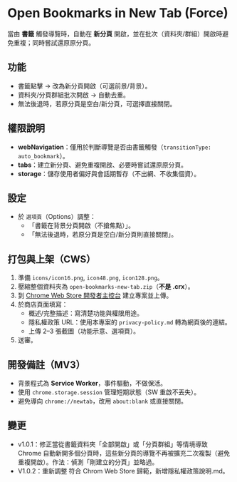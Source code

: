 
# Open Bookmarks in New Tab (Force)

當由 **書籤** 觸發導覽時，自動在 **新分頁** 開啟，並在批次（資料夾/群組）開啟時避免重複；同時嘗試還原原分頁。

## 功能
- 書籤點擊 → 改為新分頁開啟（可選前景/背景）。
- 資料夾/分頁群組批次開啟 → 自動去重。
- 無法後退時，若原分頁是空白/新分頁，可選擇直接關閉。

## 權限說明
- **webNavigation**：僅用於判斷導覽是否由書籤觸發（`transitionType: auto_bookmark`）。
- **tabs**：建立新分頁、避免重複開啟、必要時嘗試還原原分頁。
- **storage**：儲存使用者偏好與會話期暫存（不出網、不收集個資）。

## 設定
- 於 `選項頁`（Options）調整：
  - 「書籤在背景分頁開啟（不搶焦點）」。
  - 「無法後退時，若原分頁是空白/新分頁則直接關閉」。

## 打包與上架（CWS）
1. 準備 `icons/icon16.png`, `icon48.png`, `icon128.png`。
2. 壓縮整個資料夾為 `open-bookmarks-new-tab.zip`（**不是 .crx**）。
3. 到 [Chrome Web Store 開發者主控台](https://chrome.google.com/webstore/devconsole) 建立專案並上傳。
4. 於商店頁面填寫：
   - 概述/完整描述：寫清楚功能與權限用途。
   - 隱私權政策 URL：使用本專案的 `privacy-policy.md` 轉為網頁後的連結。
   - 上傳 2–3 張截圖（功能示意、選項頁）。
5. 送審。

## 開發備註（MV3）
- 背景程式為 **Service Worker**，事件驅動，不做保活。
- 使用 `chrome.storage.session` 管理短期狀態（SW 重啟不丟失）。
- 避免導向 `chrome://newtab`，改用 `about:blank` 或直接關閉。



## 變更
- v1.0.1：修正當從書籤資料夾「全部開啟」或「分頁群組」等情境導致 Chrome 自動新開多個分頁時，這些新分頁的導覽不再被擴充二次複製（避免重複開啟）。作法：偵測「剛建立的分頁」並略過。
- V1.0.2：重新調整 符合 Chrom Web Store 歸範，新增隱私權政策說明.md。